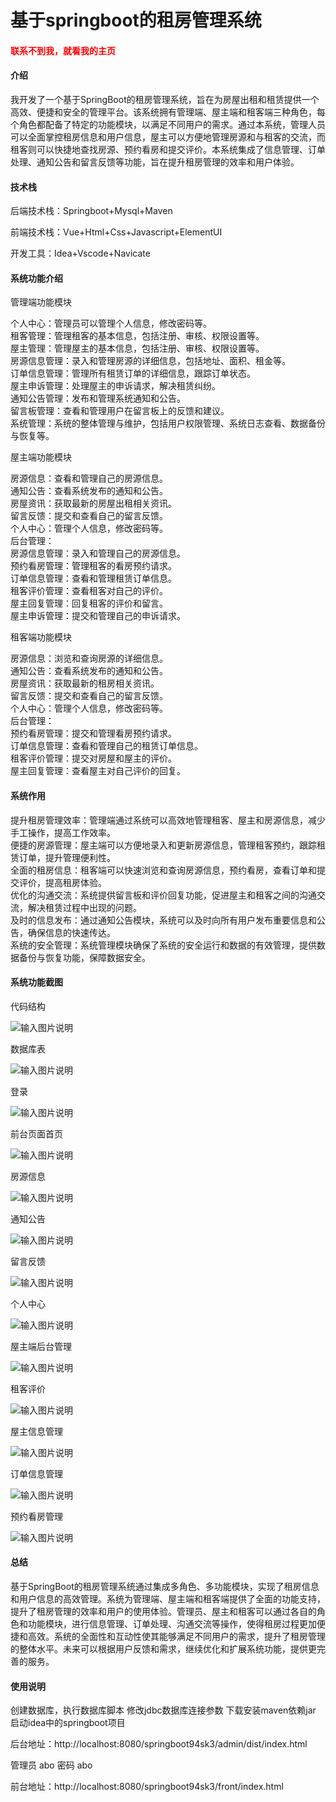 # 基于springboot的租房管理系统

<h4 style='color:red'>联系不到我，就看我的主页 </h4> 
 
#### 介绍

我开发了一个基于SpringBoot的租房管理系统，旨在为房屋出租和租赁提供一个高效、便捷和安全的管理平台。该系统拥有管理端、屋主端和租客端三种角色，每个角色都配备了特定的功能模块，以满足不同用户的需求。通过本系统，管理人员可以全面掌控租房信息和用户信息，屋主可以方便地管理房源和与租客的交流，而租客则可以快捷地查找房源、预约看房和提交评价。本系统集成了信息管理、订单处理、通知公告和留言反馈等功能，旨在提升租房管理的效率和用户体验。

#### 技术栈

后端技术栈：Springboot+Mysql+Maven

前端技术栈：Vue+Html+Css+Javascript+ElementUI

开发工具：Idea+Vscode+Navicate

#### 系统功能介绍

管理端功能模块

个人中心：管理员可以管理个人信息，修改密码等。  
租客管理：管理租客的基本信息，包括注册、审核、权限设置等。   
屋主管理：管理屋主的基本信息，包括注册、审核、权限设置等。  
房源信息管理：录入和管理房源的详细信息，包括地址、面积、租金等。  
订单信息管理：管理所有租赁订单的详细信息，跟踪订单状态。  
屋主申诉管理：处理屋主的申诉请求，解决租赁纠纷。  
通知公告管理：发布和管理系统通知和公告。  
留言板管理：查看和管理用户在留言板上的反馈和建议。  
系统管理：系统的整体管理与维护，包括用户权限管理、系统日志查看、数据备份与恢复等。  

屋主端功能模块

房源信息：查看和管理自己的房源信息。  
通知公告：查看系统发布的通知和公告。  
房屋资讯：获取最新的房屋出租相关资讯。  
留言反馈：提交和查看自己的留言反馈。   
个人中心：管理个人信息，修改密码等。  
后台管理：  
房源信息管理：录入和管理自己的房源信息。  
预约看房管理：管理租客的看房预约请求。  
订单信息管理：查看和管理租赁订单信息。  
租客评价管理：查看租客对自己的评价。  
屋主回复管理：回复租客的评价和留言。  
屋主申诉管理：提交和管理自己的申诉请求。  

租客端功能模块

房源信息：浏览和查询房源的详细信息。  
通知公告：查看系统发布的通知和公告。  
房屋资讯：获取最新的租房相关资讯。  
留言反馈：提交和查看自己的留言反馈。    
个人中心：管理个人信息，修改密码等。  
后台管理：  
预约看房管理：提交和管理看房预约请求。  
订单信息管理：查看和管理自己的租赁订单信息。  
租客评价管理：提交对房屋和屋主的评价。  
屋主回复管理：查看屋主对自己评价的回复。  

#### 系统作用

提升租房管理效率：管理端通过系统可以高效地管理租客、屋主和房源信息，减少手工操作，提高工作效率。  
便捷的房源管理：屋主端可以方便地录入和更新房源信息，管理租客预约，跟踪租赁订单，提升管理便利性。  
全面的租房信息：租客端可以快速浏览和查询房源信息，预约看房，查看订单和提交评价，提高租房体验。  
优化的沟通交流：系统提供留言板和评价回复功能，促进屋主和租客之间的沟通交流，解决租赁过程中出现的问题。  
及时的信息发布：通过通知公告模块，系统可以及时向所有用户发布重要信息和公告，确保信息的快速传达。  
系统的安全管理：系统管理模块确保了系统的安全运行和数据的有效管理，提供数据备份与恢复功能，保障数据安全。  

#### 系统功能截图

代码结构

![输入图片说明](images/831da1856774e60dbe3a065a643dd3f.png)

数据库表

![输入图片说明](images/2de802a1151ee734f8a25695b0b03bc.png)

登录

![输入图片说明](images/f359debea56172b7080b6e3e24fbe3c.png)

前台页面首页

![输入图片说明](images/d2048e1d196fe7f012c5955c36ae87e.png)

房源信息

![输入图片说明](images/b4488a20baa358b07466aee529ab417.png)

通知公告

![输入图片说明](images/961c68c3457fa3c16fb128c13e7d87c.png)

留言反馈

![输入图片说明](images/0e33f2666b3d671693e26a0dff17bd2.png)

个人中心

![输入图片说明](images/b0ccfbc7a095f6818891ea12ede51c6.png)

屋主端后台管理

![输入图片说明](images/ff69ef9ae482a04045ea7eca66e4e7f.png)

租客评价

![输入图片说明](images/ff740c327fd4d87b10290cc276d1bfa.png)

屋主信息管理

![输入图片说明](images/a8c6fc41e2b70941ba5534ac0d8a1ba.png)

订单信息管理

![输入图片说明](images/5409aa353ebc8c5f1c29218c476e498.png)

预约看房管理

![输入图片说明](images/ddd54704ee5adf3ac782be6ff5f51c8.png)

#### 总结

基于SpringBoot的租房管理系统通过集成多角色、多功能模块，实现了租房信息和用户信息的高效管理。系统为管理端、屋主端和租客端提供了全面的功能支持，提升了租房管理的效率和用户的使用体验。管理员、屋主和租客可以通过各自的角色和功能模块，进行信息管理、订单处理、沟通交流等操作，使得租房过程更加便捷和高效。系统的全面性和互动性使其能够满足不同用户的需求，提升了租房管理的整体水平。未来可以根据用户反馈和需求，继续优化和扩展系统功能，提供更完善的服务。

#### 使用说明

创建数据库，执行数据库脚本 修改jdbc数据库连接参数 下载安装maven依赖jar 启动idea中的springboot项目

后台地址：http://localhost:8080/springboot94sk3/admin/dist/index.html

管理员  abo 密码 abo

前台地址：http://localhost:8080/springboot94sk3/front/index.html

